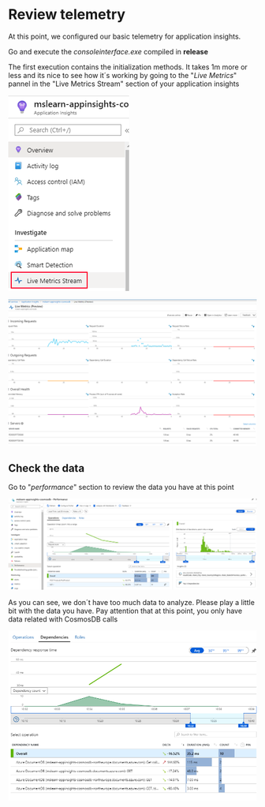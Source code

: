 # Review telemetry

At this point, we configured our basic telemetry for application insights.

Go and execute the _consoleinterface.exe_ compiled in **release**

The first execution contains the initialization methods. It takes 1m more or less and its nice to see how it´s working by going to the "_Live Metrics_" pannel in the "Live Metrics Stream" section of your application insights

![](Misc/live0.png)

![](Misc/live1.png)


## Check the data

Go to "_performance_" section to review the data you have at this point

![](Misc/d1.png)

As you can see, we don´t have too much data to analyze. Please play a little bit with the data you have. Pay attention that at this point, you only have data related with CosmosDB calls

![](Misc/d2.png)

